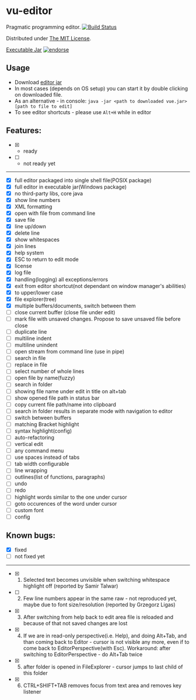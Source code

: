vu-editor
=========

Pragmatic programming editor. [![Build Status](https://travis-ci.org/RomanBoiko/vu-editor.png)](https://travis-ci.org/RomanBoiko/vu-editor)

Distributed under [The MIT License](http://roman-boiko.mit-license.org).

[Executable Jar](https://github.com/RomanBoiko/vu-editor/blob/master/vue.jar?raw=true) [![endorse](https://api.coderwall.com/romanboiko/endorsecount.png)](https://coderwall.com/romanboiko)

Usage
-----

- Download [editor jar](https://github.com/RomanBoiko/vu-editor/blob/master/vue.jar?raw=true)
- In most cases (depends on OS setup) you can start it by double clicking on downloaded file.
- As an alternative - in console: ```java -jar <path to downloaded vue.jar> [path to file to edit]```
- To see editor shortcuts - please use ```Alt+H``` while in editor


Features:
---------

- [x] - ready
- [ ] - not ready yet

---

- [x] full editor packaged into single shell file(POSIX package)
- [x] full editor in executable jar(Windows package)
- [x] no third-party libs, core java
- [x] show line numbers
- [x] XML formatting
- [x] open with file from command line
- [x] save file
- [x] line up/down
- [x] delete line
- [x] show whitespaces
- [x] join lines
- [x] help system
- [x] ESC to return to edit mode
- [x] license
- [x] log file
- [x] handling(logging) all exceptions/errors
- [x] exit from editor shortcut(not dependant on window manager's abilities)
- [x] to upper/lower case
- [x] file explorer(tree)
- [x] multiple buffers/documents, switch between them
- [ ] close current buffer (close file under edit)
- [ ] mark file with unsaved changes. Propose to save unsaved file before close 
- [ ] duplicate line
- [ ] multiline indent
- [ ] multiline unindent
- [ ] open stream from command line (use in pipe)
- [ ] search in file
- [ ] replace in file
- [ ] select number of whole lines
- [ ] open file by name(fuzzy)
- [ ] search in folder
- [ ] showing file name under edit in title on alt+tab
- [ ] show opened file path in status bar
- [ ] copy current file path/name into clipboard
- [ ] search in folder results in separate mode with navigation to editor
- [ ] switch between buffers
- [ ] matching Bracket highlight
- [ ] syntax highlight(config)
- [ ] auto-refactoring
- [ ] vertical edit
- [ ] any command menu
- [ ] use spaces instead of tabs
- [ ] tab width configurable
- [ ] line wrapping
- [ ] outlines(list of functions, paragraphs)
- [ ] undo
- [ ] redo
- [ ] highlight words similar to the one under cursor
- [ ] goto occurences of the word under cursor
- [ ] custom font
- [ ] config

Known bugs:
-----------

- [x] fixed
- [ ] not fixed yet

---

- [x] 1. Selected text becomes unvisible when switching whitespace highlight off (reported by Samir Talwar)
- [ ] 2. Few line numbers appear in the same raw - not reproduced yet, maybe due to font size/resolution (reported by Grzegorz Ligas)
- [x] 3. After switching from help back to edit area file is reloaded and because of that not saved changes are lost
- [x] 4. If we are in read-only perspective(i.e. Help), and doing Alt+Tab, and than coming back to Editor - cursor is not visible any more, even if to come back to EditorPerspective(with Esc). Workaround: after switching to EditorPerspective - do Alt+Tab twice 
- [x] 5. after folder is opened in FileExplorer - cursor jumps to last child of this folder 
- [x] 6. CTRL+SHIFT+TAB removes focus from text area and removes key listener
